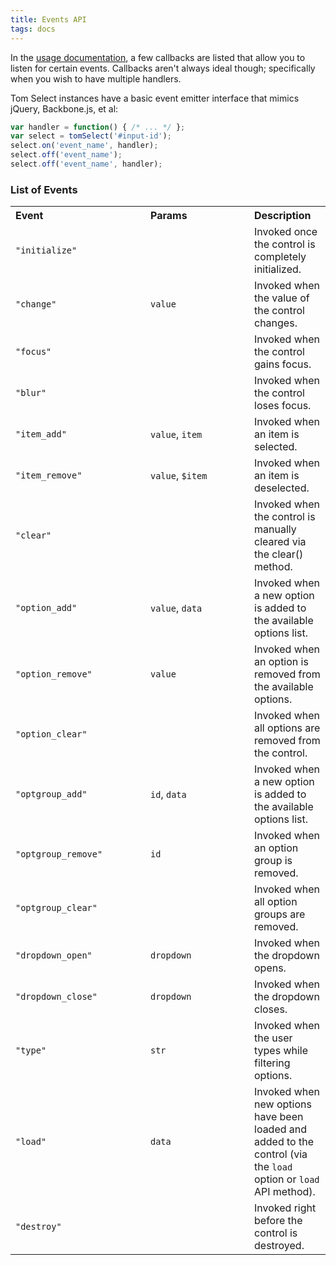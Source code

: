 ```yaml
---
title: Events API
tags: docs
---
```


In the [usage documentation](/usage), a few callbacks are listed that
allow you to listen for certain events. Callbacks aren't always ideal though;
specifically when you wish to have multiple handlers.

Tom Select instances have a basic event emitter interface that mimics jQuery, Backbone.js, et al:

```js
var handler = function() { /* ... */ };
var select = tomSelect('#input-id');
select.on('event_name', handler);
select.off('event_name');
select.off('event_name', handler);
```

### List of Events

<table class="table table-striped">
	<tr>
		<th width="200px" align="left">Event</th>
		<th width="150px" align="left">Params</th>
		<th align="left">Description</th>
	</tr>
	<tr>
		<td><code>"initialize"</code></td>
		<td></td>
		<td>Invoked once the control is completely initialized.</td>
	</tr>
	<tr>
		<td><code>"change"</code></td>
		<td><code>value</code></td>
		<td>Invoked when the value of the control changes.</td>
	</tr>
	<tr>
		<td><code>"focus"</code></td>
		<td></td>
		<td>Invoked when the control gains focus.</td>
	</tr>
	<tr>
		<td><code>"blur"</code></td>
		<td></td>
		<td>Invoked when the control loses focus.</td>
	</tr>
	<tr>
		<td><code>"item_add"</code></td>
		<td><code>value</code>, <code>item</code></td>
		<td>Invoked when an item is selected.</td>
	</tr>
	<tr>
		<td><code>"item_remove"</code></td>
		<td><code>value</code>, <code>$item</code></td>
		<td>Invoked when an item is deselected.</td>
	</tr>
	<tr>
		<td><code>"clear"</code></td>
		<td></td>
		<td>Invoked when the control is manually cleared via the clear() method.</td>
	</tr>
	<tr>
		<td><code>"option_add"</code></td>
		<td><code>value</code>, <code>data</code></td>
		<td>Invoked when a new option is added to the available options list.</td>
	</tr>
	<tr>
		<td><code>"option_remove"</code></td>
		<td><code>value</code></td>
		<td>Invoked when an option is removed from the available options.</td>
	</tr>
    <tr>
        <td><code>"option_clear"</code></td>
        <td></td>
        <td>Invoked when all options are removed from the control.</td>
    </tr>
    <tr>
        <td><code>"optgroup_add"</code></td>
        <td><code>id</code>, <code>data</code></td>
        <td>Invoked when a new option is added to the available options list.</td>
    </tr>
    <tr>
        <td><code>"optgroup_remove"</code></td>
        <td><code>id</code></td>
        <td>Invoked when an option group is removed.</td>
    </tr>
    <tr>
        <td><code>"optgroup_clear"</code></td>
        <td></td>
        <td>Invoked when all option groups are removed.</td>
    </tr>
	<tr>
		<td><code>"dropdown_open"</code></td>
		<td><code>dropdown</code></td>
		<td>Invoked when the dropdown opens.</td>
	</tr>
	<tr>
		<td><code>"dropdown_close"</code></td>
		<td><code>dropdown</code></td>
		<td>Invoked when the dropdown closes.</td>
	</tr>
	<tr>
		<td><code>"type"</code></td>
		<td><code>str</code></td>
		<td>Invoked when the user types while filtering options.</td>
	</tr>
	<tr>
		<td><code>"load"</code></td>
		<td><code>data</code></td>
		<td>Invoked when new options have been loaded and added to the control (via the <code>load</code>  option or <code>load</code>  API method).</td>
	</tr>
	<tr>
		<td><code>"destroy"</code></td>
		<td></td>
		<td>Invoked right before the control is destroyed.</td>
	</tr>
</table>
